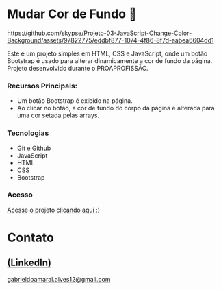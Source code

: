 # Mudar Cor de Fundo 🎨

https://github.com/skypse/Projeto-03-JavaScript-Change-Color-Background/assets/97822775/eddbf877-1074-4f86-8f7d-aabea6604dd1

Este é um projeto simples em HTML, CSS e JavaScript, onde um botão Bootstrap é usado para alterar dinamicamente a cor de fundo da página. <br>
Projeto desenvolvido durante o PROAPROFISSÃO.
### Recursos Principais:

- Um botão Bootstrap é exibido na página.
- Ao clicar no botão, a cor de fundo do corpo da página é alterada para uma cor setada pelas arrays.

### Tecnologias

- Git e Github
- JavaScript
- HTML
- CSS
- Bootstrap

### Acesso
[Acesse o projeto clicando aqui :)](https://skypse.github.io/Projeto-03-JavaScript-Change-Color-Background/)

# Contato
[(LinkedIn)](https://www.linkedin.com/in/gabriel-do-amaral-alves-3a1055236/)
-----
gabrieldoamaral.alves12@gmail.com

